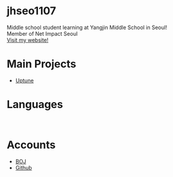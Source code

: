 # jhseo1107
Middle school student learning at Yangjin Middle School in Seoul!  
Member of Net Impact Seoul  
[Visit my website!](https://jhseo1107.kro.kr)

# Main Projects
- [Uptune](http://uptune.kro.kr/)

# Languages
<a href="https://sourcerer.io/jhseo1107"><img src="https://img.shields.io/badge/Java-181%20commits-orange.svg" alt=""></a> <a href="https://sourcerer.io/jhseo1107"><img src="https://img.shields.io/badge/Kotlin-56%20commits-green.svg" alt=""></a>


# Accounts
- [BOJ](https://acmicpc.net/user/jhseo1107)  
- [Github](https://github.com/jhseo1107)  

